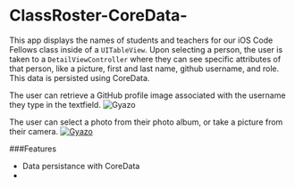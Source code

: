 ClassRoster-CoreData-
=====================

This app displays the names of students and teachers for our iOS Code Fellows class inside of a `UITableView`. Upon selecting a person, the user is taken to a `DetailViewController` where they can see specific attributes of that person, like a picture, first and last name, github username, and role. This data is persisted using CoreData.

The user can retrieve a GitHub profile image associated with the username they type in the textfield.
![Gyazo](http://i.gyazo.com/9c121909ba76d94c8058552930cc2160.gif)

The user can select a photo from their photo album, or take a picture from their camera.
[![Gyazo](http://i.gyazo.com/03623fc8fbdd3bc0d4bc6aee9a24b6ee.gif)](http://gyazo.com/03623fc8fbdd3bc0d4bc6aee9a24b6ee)

###Features
- Data persistance with CoreData
- 
